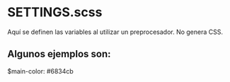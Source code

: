 # SETTINGS.scss

Aquí se definen las variables al utilizar un preprocesador. No genera CSS.

## Algunos ejemplos son:

$main-color: #6834cb
